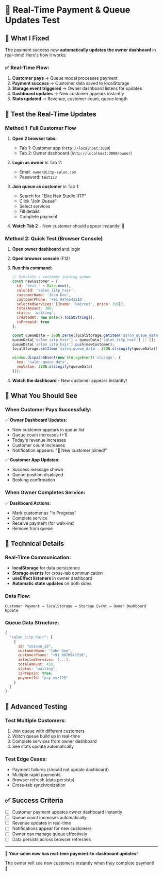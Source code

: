 # 🔄 Real-Time Payment & Queue Updates Test

## 🎯 **What I Fixed**

The payment success now **automatically updates the owner dashboard** in real-time! Here's how it works:

### **✅ Real-Time Flow:**
1. **Customer pays** → Queue modal processes payment
2. **Payment success** → Customer data saved to localStorage  
3. **Storage event triggered** → Owner dashboard listens for updates
4. **Dashboard updates** → New customer appears instantly
5. **Stats updated** → Revenue, customer count, queue length

## 🧪 **Test the Real-Time Updates**

### **Method 1: Full Customer Flow**
1. **Open 2 browser tabs:**
   - Tab 1: Customer app (`http://localhost:3000`)
   - Tab 2: Owner dashboard (`http://localhost:3000/owner`)

2. **Login as owner** in Tab 2:
   - Email: `owner@iitp-salon.com`
   - Password: `test123`

3. **Join queue as customer** in Tab 1:
   - Search for "Elite Hair Studio IITP"
   - Click "Join Queue"
   - Select services
   - Fill details
   - Complete payment

4. **Watch Tab 2** - New customer should appear instantly! 🎉

### **Method 2: Quick Test (Browser Console)**
1. **Open owner dashboard** and login
2. **Open browser console** (F12)
3. **Run this command:**
   ```javascript
   // Simulate a customer joining queue
   const newCustomer = {
     id: 'test_' + Date.now(),
     salonId: 'salon_iitp_hair',
     customerName: 'John Doe',
     customerPhone: '+91 9876543210',
     selectedServices: [{name: 'Haircut', price: 300}],
     totalAmount: 300,
     status: 'waiting',
     createdAt: new Date().toISOString(),
     isPrepaid: true
   };
   
   const queueData = JSON.parse(localStorage.getItem('salon_queue_data') || '{}');
   queueData['salon_iitp_hair'] = queueData['salon_iitp_hair'] || [];
   queueData['salon_iitp_hair'].push(newCustomer);
   localStorage.setItem('salon_queue_data', JSON.stringify(queueData));
   
   window.dispatchEvent(new StorageEvent('storage', {
     key: 'salon_queue_data',
     newValue: JSON.stringify(queueData)
   }));
   ```

4. **Watch the dashboard** - New customer appears instantly!

## 🎯 **What You Should See**

### **When Customer Pays Successfully:**
✅ **Owner Dashboard Updates:**
- New customer appears in queue list
- Queue count increases (+1)
- Today's revenue increases
- Customer count increases  
- Notification appears: "🎉 New customer joined!"

✅ **Customer App Updates:**
- Success message shown
- Queue position displayed
- Booking confirmation

### **When Owner Completes Service:**
✅ **Dashboard Actions:**
- Mark customer as "In Progress"
- Complete service
- Receive payment (for walk-ins)
- Remove from queue

## 🔧 **Technical Details**

### **Real-Time Communication:**
- **localStorage** for data persistence
- **Storage events** for cross-tab communication  
- **useEffect listeners** in owner dashboard
- **Automatic state updates** on both sides

### **Data Flow:**
```
Customer Payment → localStorage → Storage Event → Owner Dashboard Update
```

### **Queue Data Structure:**
```javascript
{
  "salon_iitp_hair": [
    {
      id: "unique_id",
      customerName: "John Doe",
      customerPhone: "+91 9876543210",
      selectedServices: [...],
      totalAmount: 450,
      status: "waiting",
      isPrepaid: true,
      paymentId: "pay_xyz123"
    }
  ]
}
```

## 🚀 **Advanced Testing**

### **Test Multiple Customers:**
1. Join queue with different customers
2. Watch queue build up in real-time
3. Complete services from owner dashboard
4. See stats update automatically

### **Test Edge Cases:**
- Payment failures (should not update dashboard)
- Multiple rapid payments
- Browser refresh (data persists)
- Cross-tab synchronization

## ✅ **Success Criteria**

- [ ] Customer payment updates owner dashboard instantly
- [ ] Queue count increases automatically  
- [ ] Revenue updates in real-time
- [ ] Notifications appear for new customers
- [ ] Owner can manage queue effectively
- [ ] Data persists across browser refreshes

---

**🎉 Your salon now has real-time payment-to-dashboard updates!**

The owner will see new customers instantly when they complete payment! 🚀